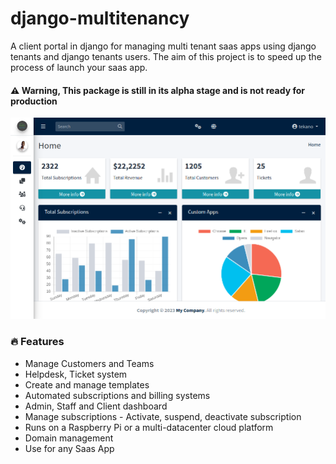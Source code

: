 # django-multitenancy
A client portal in django  for managing multi tenant saas apps using django tenants and django tenants users.
The aim of this project is to speed up the process of launch your saas app.

#### :warning: Warning, This package is still in its alpha stage and is not ready for production

![django-multitenancy screenshot](https://github.com/tekanokhambane/django-multitenancy/blob/main/.github/dango-multitenancy-screenshot.png)


### 🔥 Features

-   Manage Customers and Teams
-   Helpdesk, Ticket system
-   Create and manage templates
-   Automated subscriptions and billing systems
-   Admin, Staff and Client dashboard
-   Manage subscriptions - Activate, suspend, deactivate subscription
-   Runs on a Raspberry Pi or a multi-datacenter cloud platform
-   Domain management 
-   Use for any Saas App

